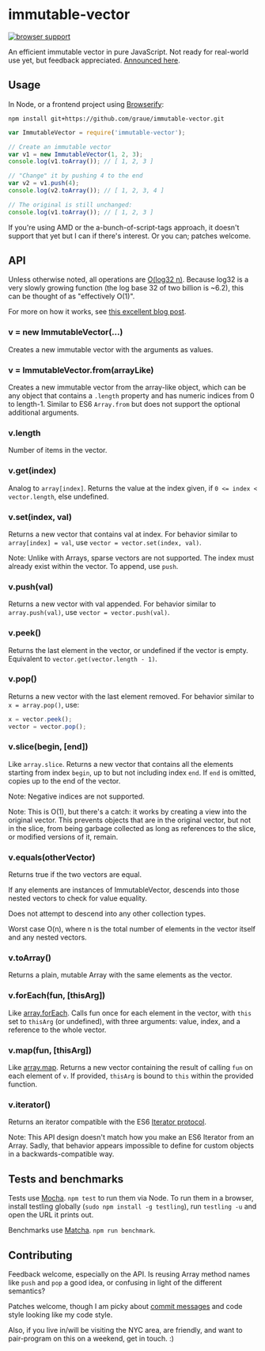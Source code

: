 # immutable-vector

[![browser support](https://ci.testling.com/graue/immutable-vector.png)](https://ci.testling.com/graue/immutable-vector)

An efficient immutable vector in pure JavaScript. Not ready for
real-world use yet, but feedback appreciated. [Announced
here](https://scott.mn/2014/03/24/implementing_immutable_vectors_javascript/).


## Usage

In Node, or a frontend project using
[Browserify](http://browserify.org):

`npm install git+https://github.com/graue/immutable-vector.git`

~~~.js
var ImmutableVector = require('immutable-vector');

// Create an immutable vector
var v1 = new ImmutableVector(1, 2, 3);
console.log(v1.toArray()); // [ 1, 2, 3 ]

// "Change" it by pushing 4 to the end
var v2 = v1.push(4);
console.log(v2.toArray()); // [ 1, 2, 3, 4 ]

// The original is still unchanged:
console.log(v1.toArray()); // [ 1, 2, 3 ]
~~~

If you're using AMD or the a-bunch-of-script-tags approach, it doesn't
support that yet but I can if there's interest. Or you can; patches
welcome.


## API

Unless otherwise noted, all operations are [O(log32
n)](https://en.wikipedia.org/wiki/Big_O_notation). Because log32 is a
very slowly growing function (the log base 32 of two billion is ~6.2),
this can be thought of as "effectively O(1)".

For more on how it works, see [this excellent blog
post](http://hypirion.com/musings/understanding-persistent-vector-pt-1).

### v = new ImmutableVector(...)

Creates a new immutable vector with the arguments as values.

### v = ImmutableVector.from(arrayLike)

Creates a new immutable vector from the array-like object, which can
be any object that contains a `.length` property and has numeric
indices from 0 to length-1. Similar to ES6 `Array.from` but does not
support the optional additional arguments.

### v.length

Number of items in the vector.

### v.get(index)

Analog to `array[index]`. Returns the value at the index given, if `0
<= index < vector.length`, else undefined.

### v.set(index, val)

Returns a new vector that contains val at index. For behavior similar
to `array[index] = val`, use `vector = vector.set(index, val)`.

Note: Unlike with Arrays, sparse vectors are not supported. The index
must already exist within the vector. To append, use `push`.

### v.push(val)

Returns a new vector with val appended. For behavior similar to
`array.push(val)`, use `vector = vector.push(val)`.

### v.peek()

Returns the last element in the vector, or undefined if the vector is
empty. Equivalent to `vector.get(vector.length - 1)`.

### v.pop()

Returns a new vector with the last element removed. For behavior
similar to `x = array.pop()`, use:

~~~.js
x = vector.peek();
vector = vector.pop();
~~~

### v.slice(begin, [end])

Like `array.slice`. Returns a new vector that contains all the
elements starting from index `begin`, up to but not including index
`end`. If `end` is omitted, copies up to the end of the vector.

Note: Negative indices are not supported.

Note: This is O(1), but there's a catch: it works by creating a view
into the original vector. This prevents objects that are in the
original vector, but not in the slice, from being garbage collected as
long as references to the slice, or modified versions of it, remain.

### v.equals(otherVector)

Returns true if the two vectors are equal.

If any elements are instances of ImmutableVector, descends into those
nested vectors to check for value equality.

Does not attempt to descend into any other collection types.

Worst case O(n), where n is the total number of elements in the vector
itself and any nested vectors.

### v.toArray()

Returns a plain, mutable Array with the same elements as the vector.

### v.forEach(fun, [thisArg])

Like
[array.forEach](https://developer.mozilla.org/en-US/docs/Web/JavaScript/Reference/Global_Objects/Array/forEach).
Calls fun once for each element in the vector, with `this` set to
`thisArg` (or undefined), with three arguments: value, index, and a
reference to the whole vector.

### v.map(fun, [thisArg])

Like
[array.map](https://developer.mozilla.org/en-US/docs/Web/JavaScript/Reference/Global_Objects/Array/map).
Returns a new vector containing the result of calling `fun` on each
element of `v`. If provided, `thisArg` is bound to `this` within the
provided function.

### v.iterator()

Returns an iterator compatible with the ES6 [Iterator
protocol](https://developer.mozilla.org/en-US/docs/Web/JavaScript/Guide/The_Iterator_protocol).

Note: This API design doesn't match how you make an ES6 Iterator from
an Array. Sadly, that behavior appears impossible to define for custom
objects in a backwards-compatible way.


## Tests and benchmarks

Tests use [Mocha](http://visionmedia.github.io/mocha/). `npm test` to
run them via Node. To run them in a browser, install testling globally
(`sudo npm install -g testling`), run `testling -u` and open the URL
it prints out.

Benchmarks use [Matcha](https://github.com/logicalparadox/matcha).
`npm run benchmark`.


## Contributing

Feedback welcome, especially on the API. Is reusing Array method names
like `push` and `pop` a good idea, or confusing in light of the
different semantics?

Patches welcome, though I am picky about [commit
messages](http://tbaggery.com/2008/04/19/a-note-about-git-commit-messages.html)
and code style looking like my code style.

Also, if you live in/will be visiting the NYC area, are friendly, and
want to pair-program on this on a weekend, get in touch. :)
